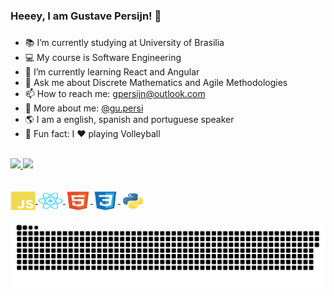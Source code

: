 ### Heeey, I am Gustave Persijn! 👋
###
- :books:	I’m currently studying at University of Brasilia
- :computer: My course is Software Engineering
- 🌱 I’m currently learning React and Angular
- 💬 Ask me about Discrete Mathematics and Agile Methodologies
- 📫 How to reach me: gpersijn@outlook.com
- :camera_flash: More about me:  <a href="https://www.instagram.com/gu.persi/">@gu.persi</a> 
- :earth_americas: I am a english, spanish and portuguese speaker 
- :volleyball: Fun fact: I :hearts: playing Volleyball
<br>
<div>
  <a href="https://github.com/gpersijn">
  <img height="180em" display= inline-block src="https://github-readme-stats.vercel.app/api?username=gpersijn&show_icons=true&theme=dark&include_all_commits=true&count_private=true"/>
  <img height="180em" display=inline-block src="https://github-readme-stats.vercel.app/api/top-langs/?username=gpersijn&layout=compact&langs_count=7&theme=dark"/>
</div>
 
<br>
  
<div style="display: inline_block"><br>
  <img align="center" height="30" width="40" src="https://raw.githubusercontent.com/devicons/devicon/master/icons/javascript/javascript-plain.svg">
  <img align="center" height="30" width="40" src="https://raw.githubusercontent.com/devicons/devicon/master/icons/react/react-original.svg">
  <img align="center"  height="30" width="40" src="https://raw.githubusercontent.com/devicons/devicon/master/icons/html5/html5-original.svg">
  <img align="center" height="30" width="40" src="https://raw.githubusercontent.com/devicons/devicon/master/icons/css3/css3-original.svg">
  <img align="center"  height="30" width="40" src="https://raw.githubusercontent.com/devicons/devicon/master/icons/python/python-original.svg">
</div>
  
  
![Snake animation](https://github.com/gpersijn/gpersijn/blob/output/github-contribution-grid-snake.svg)

